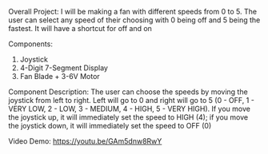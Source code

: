 Overall Project:
I will be making a fan with different speeds from 0 to 5. The user can select any
speed of their choosing with 0 being off and 5 being the fastest. It will have a
shortcut for off and on

Components:
1. Joystick
2. 4-Digit 7-Segment Display
3. Fan Blade + 3-6V Motor

Component Description:
The user can choose the speeds by moving the joystick from left to right. Left will
go to 0 and right will go to 5 (0 - OFF, 1 - VERY LOW, 2 - LOW, 3 - MEDIUM, 4 -
HIGH, 5 - VERY HIGH). If you move the joystick up, it will immediately set the
speed to HIGH (4); if you move the joystick down, it will immediately set the
speed to OFF (0)

Video Demo:
https://youtu.be/GAm5dnw8RwY
